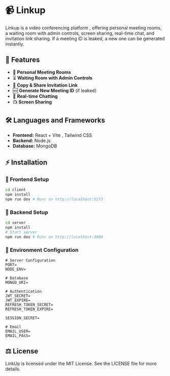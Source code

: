 # 📹 Linkup

Linkup is a video conferencing platform , offering personal meeting rooms, a waiting room with admin controls, screen sharing, real-time chat, and invitation link sharing. If a meeting ID is leaked, a new one can be generated instantly.

## 🌟 Features

- 🎥 **Personal Meeting Rooms**
- ⏳ **Waiting Room with Admin Controls**
- 🔗 **Copy & Share Invitation Link**
- 🆕 **Generate New Meeting ID** (if leaked)
- 📢 **Real-time Chatting**
- 📺 **Screen Sharing**

## 🛠️  Languages and Frameworks

- **Frontend:** React + Vite , Tailwind CSS
- **Backend:** Node.js
- **Database:** MongoDB

## ⚡ Installation

### 🔹 Frontend Setup

```bash
cd client
npm install
npm run dev # Runs on http://localhost:5173
```

### 🔹 Backend Setup

```bash
cd server
npm install
# Start server
npm run dev # Runs on http://localhost:3000
```

### 🔹 Environment Configuration

```env
# Server Configuration
PORT=
NODE_ENV=

# Database
MONGO_URI=

# Authentication
JWT_SECRET=
JWT_EXPIRE=
REFRESH_TOKEN_SECRET=
REFRESH_TOKEN_EXPIRE=

SESSION_SECRET=

# Email
EMAIL_USER=
EMAIL_PASS=
```

## ⚖️ License

LinkUp is licensed under the MIT License. See the LICENSE file for more details.
